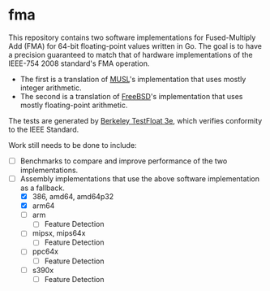 # fma

This repository contains two software implementations for Fused-Multiply Add (FMA) for 64-bit floating-point values written in Go. The goal is to have a precision guaranteed to match that of hardware implementations of the IEEE-754 2008 standard's FMA operation.
- The first is a translation of [MUSL](http://git.musl-libc.org/cgit/musl/tree/src/math/fma.c)'s implementation that uses mostly integer arithmetic.
- The second is a translation of [FreeBSD](https://svnweb.freebsd.org/base/head/lib/msun/src/s_fma.c?view=markup)'s implementation that uses mostly floating-point arithmetic.

The tests are generated by [Berkeley TestFloat 3e](http://www.jhauser.us/arithmetic/TestFloat.html), which verifies conformity to the IEEE Standard.

Work still needs to be done to include:
- [ ] Benchmarks to compare and improve performance of the two implementations.
- [ ] Assembly implementations that use the above software implementation as a fallback.
	- [x] 386, amd64, amd64p32
	- [x] arm64
	- [ ] arm
		- [ ] Feature Detection
	- [ ] mipsx, mips64x
		- [ ] Feature Detection
	- [ ] ppc64x
		- [ ] Feature Detection
	- [ ] s390x
		- [ ] Feature Detection